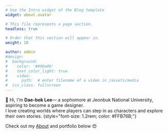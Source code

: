 ```yaml
---
# Use the Intro widget of the Blog template
widget: about.avatar

# This file represents a page section.
headless: true

# Order that this section will appear in.
weight: 10

author: admin
#design:
#  background:
#    color: '#090a0b'
#    text_color_light: true
#    video:
#      path:  # enter filename of a video in /assets/media
#  css_class: fullscreen
---
```


👋 Hi, I'm **Dae-bok Lee**— a sophomore at Jeonbuk National University, aspiring to become a game designer.  
I love creating worlds where players can step in as characters and explore their own stories.
{style="font-size: 1.2rem; color: #FFB76B;"}


Check out my [About](/about/) and portfolio below 😍
<!-- {{< cta cta_text="View Projects 🚀" cta_link="Projects/" >}}  
{{< cta cta_text="About Me" cta_link="About/" cta_new_tab=true >}} -->

<!-- <span class="typing">Game Designer | AI Researcher | Creative Thinker</span>

<style>
.typing {
  border-right: .1em solid #fff;
  white-space: nowrap;
  overflow: hidden;
  animation: typing 4s steps(30, end) infinite, blink .75s step-end infinite;
}

@keyframes typing { from { width: 0 } to { width: 100% } }
@keyframes blink { 50% { border-color: transparent; } }
</style>

<div style="display:flex; align-items:center; gap:20px; background:#fff; padding:30px; border-radius:15px; box-shadow:0 5px 15px rgba(0,0,0,0.1);">
  <img src="/media/profile.jpg" style="width:120px; border-radius:50%;" alt="Dae-bok Lee">
  <div>
    <h1 style="margin:0;">Dae-bok Lee</h1>
    <p>AI Researcher & Game Designer</p>
    <a href="/Projects/" style="padding:5px 15px; background:#FF7C00; color:#fff; border-radius:5px;">View Projects</a>
  </div>
</div>

<h1 style="text-align:center; font-size:3rem;">Dae-bok Lee</h1>
<p style="text-align:center; font-size:1.5rem;">Designing immersive and emotional experiences in games and AI.</p>

<div style="display:flex; height:100vh;">
  <div style="flex:1; display:flex; justify-content:center; align-items:center;">
    <img src="content\en\authors\admin\avatar.jpg" style="width:300px; border-radius:50%;" alt="Dae-bok Lee">
  </div>
  <div style="flex:1; display:flex; flex-direction:column; justify-content:center; padding:50px;">
    <h1>Dae-bok Lee</h1>
    <p>AI Researcher & Game Designer creating emotionally engaging cooperative roguelikes.</p>
    <a href="/about/" style="padding:10px 20px; background:#FF7C00; color:#fff; border-radius:5px;">Learn More</a>
  </div>
</div> -->